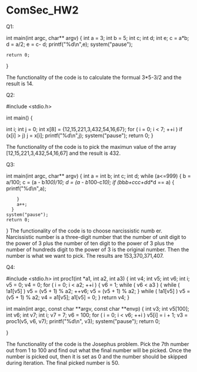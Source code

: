 # ComSec_HW2

Q1:

int main(int argc, char** argv) {
	int a = 3;
	int b = 5;
	int c;
	int d;
	int e;
	c = a*b;
	d = a/2;
                e = c- d;
	printf("%d\n",e);
	system("pause");	
	
	return 0;
}

The  functionality of the code is to calculate the formual 3*5-3/2 and the result is 14.

Q2:

#include <stdio.h>

int main()
{
  
  int i;
  int j = 0;
  int x[8] = {12,15,221,3,432,54,16,67};
  for ( i = 0; i < 7; ++i )
    if (x[i] > j)
      j = x[i];
  printf("%d\n",j);
  system("pause");
  return 0;
}

The functionality of the code is to pick the maximun value of the array [12,15,221,3,432,54,16,67] and the result is 432.

Q3:

int main(int argc, char** argv) {
	int a =
	int b;
	int c;
	int d;
	while (a<=999)
      {
      	b = a/100;
	    c = (a - b*100)/10;
	    d = (a - b*100-c*10);
	    if (b*b*b+c*c*c+d*d*d == a)
	    {
	    	printf("%d\n",a);
	    	
		}
	    a++;
	  }
	system("pause"); 
	return 0;
}
The functionality of the code is to choose narcissistic numb
er. Narcissistic number is a three-digit number that  the number of  unit digit to the power of 3 plus the number of ten digit  to the power of 3 plus the number of  hundreds digit to the power of 3 is the original number. Then the number is what we want to pick. The results are 153,370,371,407.


Q4:

#include <stdio.h>
int proc1(int *a1, int a2, int a3)
{
  int v4; 
  int v5;
  int v6; 
  int i; 
  v5 = 0;
  v4 = 0;
  for ( i = 0; i < a2; ++i )
  {
    v6 = 1;
    while ( v6 < a3 )
    {
      while ( !a1[v5] )
        v5 = (v5 + 1) % a2;
      ++v6;
      v5 = (v5 + 1) % a2;
    }
    while ( !a1[v5] )
      v5 = (v5 + 1) % a2;
    v4 = a1[v5];
    a1[v5] = 0;
  }
  return v4;
}

int main(int argc, const char **argv, const char **envp)
{
  int v3; 
  int v5[100]; 
  int v6; 
  int v7; 
  int i; 
  v7 = 7;
  v6 = 100;
  for ( i = 0; i < v6; ++i )
    v5[i] = i + 1;
  v3 = proc1(v5, v6, v7);
  printf("%d\n", v3);
  system("pause");
  return 0;
  
}

The functionality of the code is the Josephus problem. Pick the 7th number  out from 1 to 100 and find out what the final number will be picked.
Once the number is picked out, then it  is set as 0 and the number should be skipped during iteration. The final picked number is 50.
